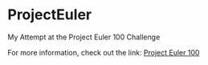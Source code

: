 # ProjectEuler
My Attempt at the Project Euler 100 Challenge

For more information, check out the link:
<a href="https://www.freecodecamp.org/news/projecteuler100-coding-challenge-competitive-programming/">Project Euler 100</a>

